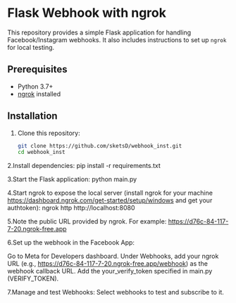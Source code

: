 # Flask Webhook with ngrok

This repository provides a simple Flask application for handling Facebook/Instagram webhooks. It also includes instructions to set up `ngrok` for local testing.

## Prerequisites

- Python 3.7+
- [ngrok](https://ngrok.com/) installed

## Installation

1. Clone this repository:
   ```bash
   git clone https://github.com/sketsD/webhook_inst.git
   cd webhook_inst
   ```

2.Install dependencies:
pip install -r requirements.txt

3.Start the Flask application:
python main.py

4.Start ngrok to expose the local server (install ngrok for your machine https://dashboard.ngrok.com/get-started/setup/windows and get your authtoken):
ngrok http http://localhost:8080

5.Note the public URL provided by ngrok. For example:
https://d76c-84-117-7-20.ngrok-free.app

6.Set up the webhook in the Facebook App:

Go to Meta for Developers dashboard.
Under Webhooks, add your ngrok URL (e.g., https://d76c-84-117-7-20.ngrok-free.app/webhook) as the webhook callback URL.
Add the your_verify_token specified in main.py (VERIFY_TOKEN).

7.Manage and test Webhooks:
Select webhooks to test and subscribe to it.
